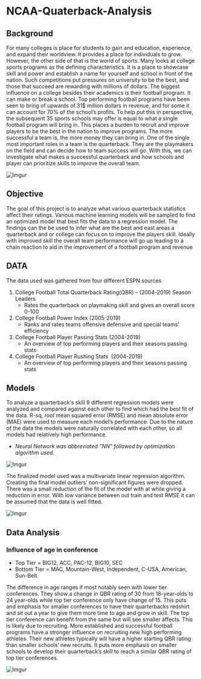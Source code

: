 # NCAA-Quaterback-Analysis
## Background
For many colleges is place for students to gain and education, experience, and expand their worldview. It provides a place for individuals to grow. However, the other side of that is the world of sports. Many looks at college sports programs as the defining characteristics. It is a place to showcase skill and power and establish a name for yourself and school in front of the nation. Such competitions put pressures on university to be the best, and those that succeed are rewarding with millions of dollars. The biggest influence on a college besides their academics is their football program. It can make or break a school. Top performing football programs have been seen to bring of upwards of 31$ million dollars in revenue, and for some it can account for 70% of the school’s profits. To help put this in perspective, the subsequent 35 sports schools may offer is equal to what a single football program will bring in. This places a burden to recruit and improve players to be the best in the nation to improve programs. The more successful a team is, the more money they can bring in. One of the single most important roles in a team is the quarterback. They are the playmakers on the field and can decide how to team success will go. With this, we can investigate what makes a successful quarterback and how schools and player can prioritize skills to improve the overall team.

![Imgur](https://i.imgur.com/nbgPMXS.png)

## Objective 
The goal of this project is to analyze what various quarterback statistics affect their ratings. Various machine learning models will be sampled to find an optimized model that best fits the data to a regression model. The findings can the be used to infer what are the best and east areas a quarterback and or college can focus on to improve the players skill. Ideally with improved skill the overall team performance will go up leading to a chain reaction to aid in the improvement of a football program and revenue

## DATA
The data used was gathered from four different ESPN sources
1. College Football Total Quarterback Rating(QBR) – (2004-2019) Season Leaders
    * Rates the quarterback on playmaking skill and gives an overall score 0-100
2. College Football Power Index (2005-2019)
    * Ranks and rates teams offensive defensive and special teams’ efficiency 
3. College Football Player Passing Stats (2004-2019)
    * An overview of top performing players and their seasons passing stats
4. College Football Player Rushing Stats  (2004-2019)
    * An overview of top performing players and their seasons passing stats
  
## Models
To analyze a quarterback's skill 9 different regression models were analyzed and compared against each other to find which had the best fit of the data. R-sq, root mean squared error (RMSE) and mean absolute error (MAE) were used to measure each model’s performance. Due to the nature of the data the models were naturally correlated with each other, so all models had relatively high performance. 
* _Neural Network was abbreviated “NN” followed by optimization algorithm used._

![Imgur](https://i.imgur.com/lslgxtM.png)

The finalized model used was a multivariate linear regression algorithm. Creating the final model outliers’ non-significant figures were dropped. There was a small reduction of the fit of the model with at while giving a reduction in error. With low variance between out train and test RMSE it can be assumed that the data is well fitted.

![Imgur](https://i.imgur.com/i6S8iMw.png)

## Data Analysis
### Influence of age in conference 

* Top Tier = BIG12, ACC, PAC-12, BIG10, SEC
* Bottom Tier = MAC, Mountain-West, Independent, C-USA, American, Sun-Belt

The difference in age ranges if most notably seen with lower tier conferences. They show a change in QBR rating of 30 from 18-year-olds to 24 year-olds while top tier conference only have change of 15. This puts and emphasis for smaller conferences to have their quarterbacks redshirt and sit out a year to give them more time to age and grow in skill. The top tier conference can benefit from the same but will see smaller affects. This is likely due to recruiting. More established and successful football programs have a stronger influence on recruiting new high performing athletes. Their new athletes typically will have a higher starting QBR rating than smaller schools’ new recruits. It puts more emphasis on smaller schools to develop their quarterback’s skill to reach a similar QBR rating of top tier conferences.

![Imgur](https://i.imgur.com/c2KYqaR.png)

